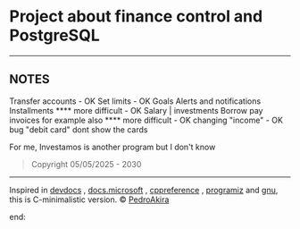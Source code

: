 
# Project about finance control and PostgreSQL

---

## NOTES



Transfer accounts - OK
Set limits        - OK 
Goals
Alerts and notifications
Installments        **** more difficult - OK 
Salary | investments
Borrow
pay invoices for example also  **** more difficult  - OK 
changing "income"   - OK  
bug "debit card" dont show the cards

For me, Investamos is another program but I don't know









> Copyright 05/05/2025 - 2030

---




Inspired in [devdocs](https://devdocs.io/c/) , [docs.microsoft](https://docs.microsoft.com/en-us/cpp/c-language/?view=msvc-170) , [cppreference](https://en.cppreference.com/w/c/language) , [programiz](https://www.programiz.com/c-programming) and [gnu](https://www.gnu.org/software/gnu-c-manual/gnu-c-manual.html), this is C-minimalistic version.
© [PedroAkira](https://www.instagram.com/pedro.akira.3)

end:
